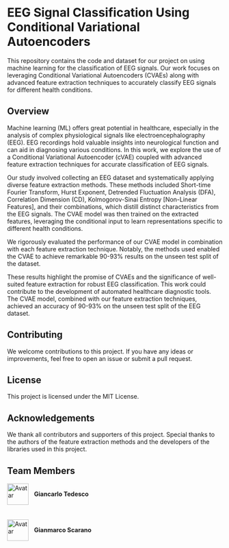 # EEG Signal Classification Using Conditional Variational Autoencoders
This repository contains the code and dataset for our project on using machine learning for the classification of EEG signals. Our work focuses on leveraging Conditional Variational Autoencoders (CVAEs) along with advanced feature extraction techniques to accurately classify EEG signals for different health conditions.

## Overview
Machine learning (ML) offers great potential in healthcare, especially in the analysis of complex physiological signals like electroencephalography (EEG). EEG recordings hold valuable insights into neurological function and can aid in diagnosing various conditions. In this work, we explore the use of a Conditional Variational Autoencoder (cVAE) coupled with advanced feature extraction techniques for accurate classification of EEG signals.

Our study involved collecting an EEG dataset and systematically applying diverse feature extraction methods. These methods included Short-time Fourier Transform, Hurst Exponent, Detrended Fluctuation Analysis (DFA), Correlation Dimension (CD), Kolmogorov-Sinai Entropy [Non-Linear Features], and their combinations, which distill distinct characteristics from the EEG signals. The CVAE model was then trained on the extracted features, leveraging the conditional input to learn representations specific to different health conditions.

We rigorously evaluated the performance of our CVAE model in combination with each feature extraction technique. Notably, the methods used enabled the CVAE to achieve remarkable 90-93% results on the unseen test split of the dataset.

These results highlight the promise of CVAEs and the significance of well-suited feature extraction for robust EEG classification. This work could contribute to the development of automated healthcare diagnostic tools.
The CVAE model, combined with our feature extraction techniques, achieved an accuracy of 90-93% on the unseen test split of the EEG dataset.

## Contributing
We welcome contributions to this project. If you have any ideas or improvements, feel free to open an issue or submit a pull request.

## License
This project is licensed under the MIT License.

## Acknowledgements
We thank all contributors and supporters of this project. Special thanks to the authors of the feature extraction methods and the developers of the libraries used in this project.

## Team Members

<img align="left" height="50px" width="50px" src="https://avatars.githubusercontent.com/u/115020785?v=4" alt="Avatar">
<a href="https://github.com/D-dolo" style="margin-left: 10px; line-height: 50px; text-decoration: none;">
    <b>Giancarlo Tedesco</b>
</a>
<br>
<br>
<br>
<img align="left" height="50px" width="50px" src="https://avatars.githubusercontent.com/u/6324754?v=4" alt="Avatar">
<a href="https://github.com/SlimShadys" style="margin-left: 10px; line-height: 50px; text-decoration: none;">
    <b>Gianmarco Scarano</b>
</a>
